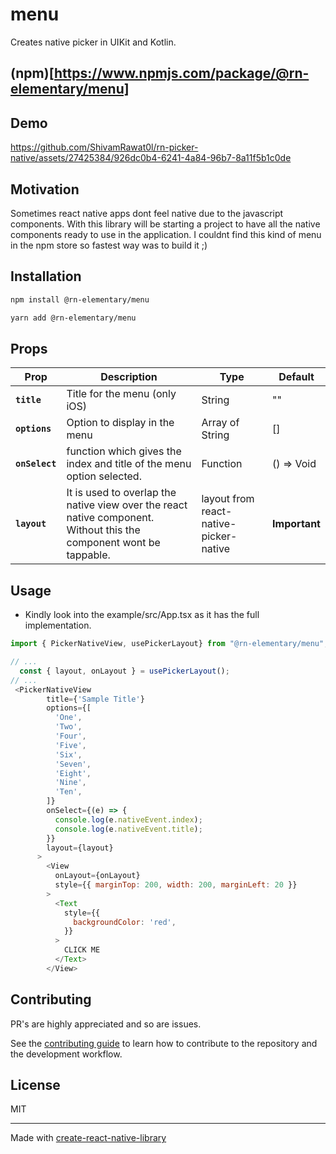# menu

Creates native picker in UIKit and Kotlin.

## (npm)[https://www.npmjs.com/package/@rn-elementary/menu]
## Demo

https://github.com/ShivamRawat0l/rn-picker-native/assets/27425384/926dc0b4-6241-4a84-96b7-8a11f5b1c0de

## Motivation

Sometimes react native apps dont feel native due to the javascript components. With this library will be starting a project to have all the native components ready to use in the application.
I couldnt find this kind of menu in the npm store so fastest way was to build it ;)

## Installation

```sh
npm install @rn-elementary/menu

yarn add @rn-elementary/menu
```

## Props

| Prop           | Description                                                                                                         | Type                                   | Default       |
| -------------- | ------------------------------------------------------------------------------------------------------------------- | -------------------------------------- | ------------- |
| **`title`**    | Title for the menu (only iOS)                                                                                       | String                                 | ""            |
| **`options`**  | Option to display in the menu                                                                                       | Array of String                        | []            |
| **`onSelect`** | function which gives the index and title of the menu option selected.                                               | Function                               | () => Void    |
| **`layout`**   | It is used to overlap the native view over the react native component. Without this the component wont be tappable. | layout from react-native-picker-native | **Important** |

## Usage

- Kindly look into the example/src/App.tsx as it has the full implementation.

```js
import { PickerNativeView, usePickerLayout} from "@rn-elementary/menu";

// ...
  const { layout, onLayout } = usePickerLayout();
// ...
 <PickerNativeView
        title={'Sample Title'}
        options={[
          'One',
          'Two',
          'Four',
          'Five',
          'Six',
          'Seven',
          'Eight',
          'Nine',
          'Ten',
        ]}
        onSelect={(e) => {
          console.log(e.nativeEvent.index);
          console.log(e.nativeEvent.title);
        }}
        layout={layout}
      >
        <View
          onLayout={onLayout}
          style={{ marginTop: 200, width: 200, marginLeft: 20 }}
        >
          <Text
            style={{
              backgroundColor: 'red',
            }}
          >
            CLICK ME
          </Text>
        </View>
```

## Contributing

PR's are highly appreciated and so are issues.

See the [contributing guide](CONTRIBUTING.md) to learn how to contribute to the repository and the development workflow.

## License

MIT

---

Made with [create-react-native-library](https://github.com/callstack/react-native-builder-bob)
